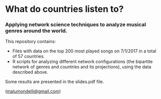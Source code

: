 # What do countries listen to?
### Applying network science techniques to analyze musical genres around the world.

This repository contains:

* Files with data on the top 200 most played songs on 7/1/2017 in a total of 57 countries.
* R scripts for analyzing different network configurations (the bipartite network of genres and countries and its projections), using the data described above.

Some results are presented in the slides.pdf file.

(malumondelli@gmail.com)
